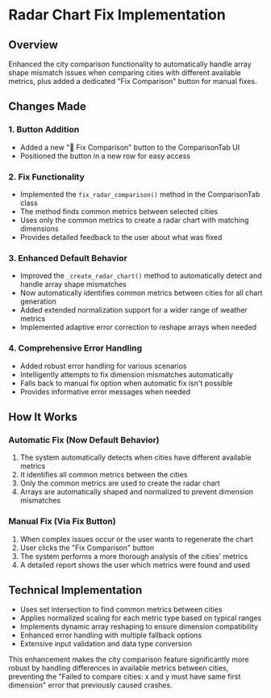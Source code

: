 # Radar Chart Fix Implementation

## Overview
Enhanced the city comparison functionality to automatically handle array shape mismatch issues when comparing cities with different available metrics, plus added a dedicated "Fix Comparison" button for manual fixes.

## Changes Made

### 1. Button Addition
- Added a new "🔧 Fix Comparison" button to the ComparisonTab UI
- Positioned the button in a new row for easy access

### 2. Fix Functionality
- Implemented the `fix_radar_comparison()` method in the ComparisonTab class
- The method finds common metrics between selected cities
- Uses only the common metrics to create a radar chart with matching dimensions
- Provides detailed feedback to the user about what was fixed

### 3. Enhanced Default Behavior
- Improved the `_create_radar_chart()` method to automatically detect and handle array shape mismatches
- Now automatically identifies common metrics between cities for all chart generation
- Added extended normalization support for a wider range of weather metrics
- Implemented adaptive error correction to reshape arrays when needed

### 4. Comprehensive Error Handling
- Added robust error handling for various scenarios
- Intelligently attempts to fix dimension mismatches automatically
- Falls back to manual fix option when automatic fix isn't possible
- Provides informative error messages when needed

## How It Works
### Automatic Fix (Now Default Behavior)
1. The system automatically detects when cities have different available metrics
2. It identifies all common metrics between the cities
3. Only the common metrics are used to create the radar chart
4. Arrays are automatically shaped and normalized to prevent dimension mismatches

### Manual Fix (Via Fix Button)
1. When complex issues occur or the user wants to regenerate the chart
2. User clicks the "Fix Comparison" button
3. The system performs a more thorough analysis of the cities' metrics
4. A detailed report shows the user which metrics were found and used

## Technical Implementation
- Uses set intersection to find common metrics between cities
- Applies normalized scaling for each metric type based on typical ranges
- Implements dynamic array reshaping to ensure dimension compatibility
- Enhanced error handling with multiple fallback options
- Extensive input validation and data type conversion

This enhancement makes the city comparison feature significantly more robust by handling differences in available metrics between cities, preventing the "Failed to compare cities: x and y must have same first dimension" error that previously caused crashes.
